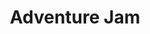 ---
title: Adventure Jam
shortDescription: Adventure Jam es un juego 2D de plataformas creado por mí y utilizando el famoso motor de Unity.
image: /images/adventure jam.png
projectWebsite: https://oriolgds.github.io/adventure/
---